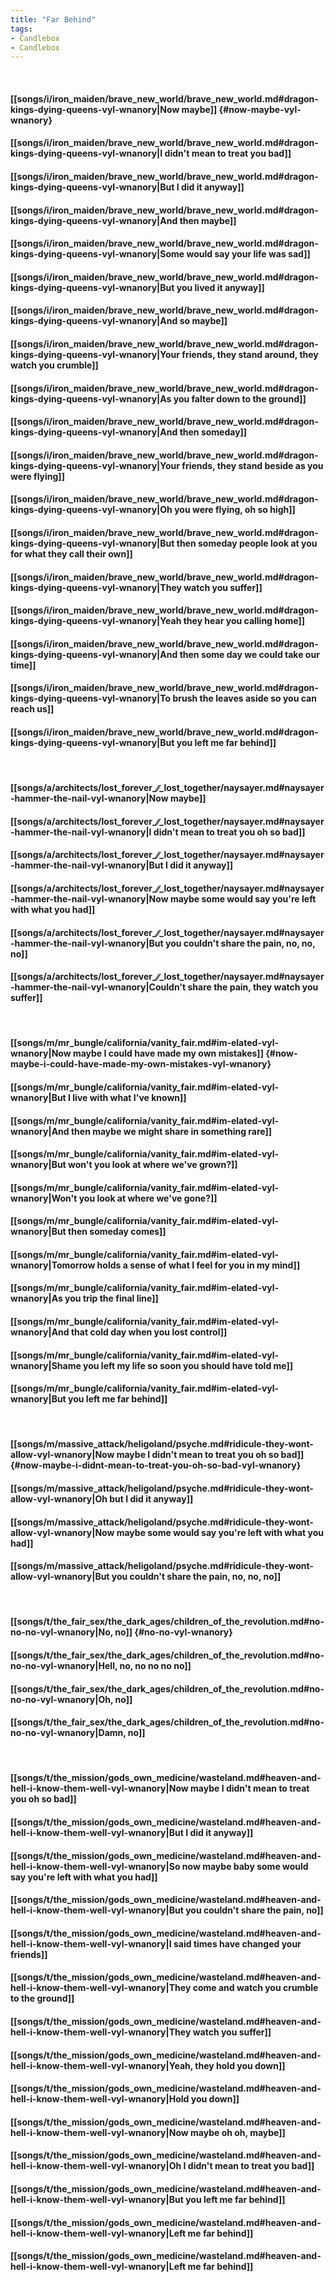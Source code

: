 ```yaml
---
title: "Far Behind"
tags:
- Candlebox
- Candlebox
---
```

&nbsp;
#### [[songs/i/iron_maiden/brave_new_world/brave_new_world.md#dragon-kings-dying-queens-vyl-wnanory|Now maybe]] {#now-maybe-vyl-wnanory}
#### [[songs/i/iron_maiden/brave_new_world/brave_new_world.md#dragon-kings-dying-queens-vyl-wnanory|I didn't mean to treat you bad]]
#### [[songs/i/iron_maiden/brave_new_world/brave_new_world.md#dragon-kings-dying-queens-vyl-wnanory|But I did it anyway]]
#### [[songs/i/iron_maiden/brave_new_world/brave_new_world.md#dragon-kings-dying-queens-vyl-wnanory|And then maybe]]
#### [[songs/i/iron_maiden/brave_new_world/brave_new_world.md#dragon-kings-dying-queens-vyl-wnanory|Some would say your life was sad]]
#### [[songs/i/iron_maiden/brave_new_world/brave_new_world.md#dragon-kings-dying-queens-vyl-wnanory|But you lived it anyway]]
#### [[songs/i/iron_maiden/brave_new_world/brave_new_world.md#dragon-kings-dying-queens-vyl-wnanory|And so maybe]]
#### [[songs/i/iron_maiden/brave_new_world/brave_new_world.md#dragon-kings-dying-queens-vyl-wnanory|Your friends, they stand around, they watch you crumble]]
#### [[songs/i/iron_maiden/brave_new_world/brave_new_world.md#dragon-kings-dying-queens-vyl-wnanory|As you falter down to the ground]]
#### [[songs/i/iron_maiden/brave_new_world/brave_new_world.md#dragon-kings-dying-queens-vyl-wnanory|And then someday]]
#### [[songs/i/iron_maiden/brave_new_world/brave_new_world.md#dragon-kings-dying-queens-vyl-wnanory|Your friends, they stand beside as you were flying]]
#### [[songs/i/iron_maiden/brave_new_world/brave_new_world.md#dragon-kings-dying-queens-vyl-wnanory|Oh you were flying, oh so high]]
#### [[songs/i/iron_maiden/brave_new_world/brave_new_world.md#dragon-kings-dying-queens-vyl-wnanory|But then someday people look at you for what they call their own]]
#### [[songs/i/iron_maiden/brave_new_world/brave_new_world.md#dragon-kings-dying-queens-vyl-wnanory|They watch you suffer]]
#### [[songs/i/iron_maiden/brave_new_world/brave_new_world.md#dragon-kings-dying-queens-vyl-wnanory|Yeah they hear you calling home]]
#### [[songs/i/iron_maiden/brave_new_world/brave_new_world.md#dragon-kings-dying-queens-vyl-wnanory|And then some day we could take our time]]
#### [[songs/i/iron_maiden/brave_new_world/brave_new_world.md#dragon-kings-dying-queens-vyl-wnanory|To brush the leaves aside so you can reach us]]
#### [[songs/i/iron_maiden/brave_new_world/brave_new_world.md#dragon-kings-dying-queens-vyl-wnanory|But you left me far behind]]
&nbsp;
#### [[songs/a/architects/lost_forever_∕∕_lost_together/naysayer.md#naysayer-hammer-the-nail-vyl-wnanory|Now maybe]]
#### [[songs/a/architects/lost_forever_∕∕_lost_together/naysayer.md#naysayer-hammer-the-nail-vyl-wnanory|I didn't mean to treat you oh so bad]]
#### [[songs/a/architects/lost_forever_∕∕_lost_together/naysayer.md#naysayer-hammer-the-nail-vyl-wnanory|But I did it anyway]]
#### [[songs/a/architects/lost_forever_∕∕_lost_together/naysayer.md#naysayer-hammer-the-nail-vyl-wnanory|Now maybe some would say you're left with what you had]]
#### [[songs/a/architects/lost_forever_∕∕_lost_together/naysayer.md#naysayer-hammer-the-nail-vyl-wnanory|But you couldn't share the pain, no, no, no]]
#### [[songs/a/architects/lost_forever_∕∕_lost_together/naysayer.md#naysayer-hammer-the-nail-vyl-wnanory|Couldn't share the pain, they watch you suffer]]
&nbsp;
#### [[songs/m/mr_bungle/california/vanity_fair.md#im-elated-vyl-wnanory|Now maybe I could have made my own mistakes]] {#now-maybe-i-could-have-made-my-own-mistakes-vyl-wnanory}
#### [[songs/m/mr_bungle/california/vanity_fair.md#im-elated-vyl-wnanory|But I live with what I've known]]
#### [[songs/m/mr_bungle/california/vanity_fair.md#im-elated-vyl-wnanory|And then maybe we might share in something rare]]
#### [[songs/m/mr_bungle/california/vanity_fair.md#im-elated-vyl-wnanory|But won't you look at where we've grown?]]
#### [[songs/m/mr_bungle/california/vanity_fair.md#im-elated-vyl-wnanory|Won't you look at where we've gone?]]
#### [[songs/m/mr_bungle/california/vanity_fair.md#im-elated-vyl-wnanory|But then someday comes]]
#### [[songs/m/mr_bungle/california/vanity_fair.md#im-elated-vyl-wnanory|Tomorrow holds a sense of what I feel for you in my mind]]
#### [[songs/m/mr_bungle/california/vanity_fair.md#im-elated-vyl-wnanory|As you trip the final line]]
#### [[songs/m/mr_bungle/california/vanity_fair.md#im-elated-vyl-wnanory|And that cold day when you lost control]]
#### [[songs/m/mr_bungle/california/vanity_fair.md#im-elated-vyl-wnanory|Shame you left my life so soon you should have told me]]
#### [[songs/m/mr_bungle/california/vanity_fair.md#im-elated-vyl-wnanory|But you left me far behind]]
&nbsp;
#### [[songs/m/massive_attack/heligoland/psyche.md#ridicule-they-wont-allow-vyl-wnanory|Now maybe I didn't mean to treat you oh so bad]] {#now-maybe-i-didnt-mean-to-treat-you-oh-so-bad-vyl-wnanory}
#### [[songs/m/massive_attack/heligoland/psyche.md#ridicule-they-wont-allow-vyl-wnanory|Oh but I did it anyway]]
#### [[songs/m/massive_attack/heligoland/psyche.md#ridicule-they-wont-allow-vyl-wnanory|Now maybe some would say you're left with what you had]]
#### [[songs/m/massive_attack/heligoland/psyche.md#ridicule-they-wont-allow-vyl-wnanory|But you couldn't share the pain, no, no, no]]
&nbsp;
#### [[songs/t/the_fair_sex/the_dark_ages/children_of_the_revolution.md#no-no-no-vyl-wnanory|No, no]] {#no-no-vyl-wnanory}
#### [[songs/t/the_fair_sex/the_dark_ages/children_of_the_revolution.md#no-no-no-vyl-wnanory|Hell, no, no no no no]]
#### [[songs/t/the_fair_sex/the_dark_ages/children_of_the_revolution.md#no-no-no-vyl-wnanory|Oh, no]]
#### [[songs/t/the_fair_sex/the_dark_ages/children_of_the_revolution.md#no-no-no-vyl-wnanory|Damn, no]]
&nbsp;
#### [[songs/t/the_mission/gods_own_medicine/wasteland.md#heaven-and-hell-i-know-them-well-vyl-wnanory|Now maybe I didn't mean to treat you oh so bad]]
#### [[songs/t/the_mission/gods_own_medicine/wasteland.md#heaven-and-hell-i-know-them-well-vyl-wnanory|But I did it anyway]]
#### [[songs/t/the_mission/gods_own_medicine/wasteland.md#heaven-and-hell-i-know-them-well-vyl-wnanory|So now maybe baby some would say you're left with what you had]]
#### [[songs/t/the_mission/gods_own_medicine/wasteland.md#heaven-and-hell-i-know-them-well-vyl-wnanory|But you couldn't share the pain, no]]
#### [[songs/t/the_mission/gods_own_medicine/wasteland.md#heaven-and-hell-i-know-them-well-vyl-wnanory|I said times have changed your friends]]
#### [[songs/t/the_mission/gods_own_medicine/wasteland.md#heaven-and-hell-i-know-them-well-vyl-wnanory|They come and watch you crumble to the ground]]
#### [[songs/t/the_mission/gods_own_medicine/wasteland.md#heaven-and-hell-i-know-them-well-vyl-wnanory|They watch you suffer]]
#### [[songs/t/the_mission/gods_own_medicine/wasteland.md#heaven-and-hell-i-know-them-well-vyl-wnanory|Yeah, they hold you down]]
#### [[songs/t/the_mission/gods_own_medicine/wasteland.md#heaven-and-hell-i-know-them-well-vyl-wnanory|Hold you down]]
#### [[songs/t/the_mission/gods_own_medicine/wasteland.md#heaven-and-hell-i-know-them-well-vyl-wnanory|Now maybe oh oh, maybe]]
#### [[songs/t/the_mission/gods_own_medicine/wasteland.md#heaven-and-hell-i-know-them-well-vyl-wnanory|Oh I didn't mean to treat you bad]]
#### [[songs/t/the_mission/gods_own_medicine/wasteland.md#heaven-and-hell-i-know-them-well-vyl-wnanory|But you left me far behind]]
#### [[songs/t/the_mission/gods_own_medicine/wasteland.md#heaven-and-hell-i-know-them-well-vyl-wnanory|Left me far behind]]
#### [[songs/t/the_mission/gods_own_medicine/wasteland.md#heaven-and-hell-i-know-them-well-vyl-wnanory|Left me far behind]]
